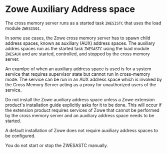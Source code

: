 # Zowe Auxiliary Address space
<!--@joe, where should this topic be linked?-->

The cross memory server runs as a started task `ZWESISTC` that uses the load module `ZWESIS01`.

In some use cases, the Zowe cross memory server has to spawn child address spaces, known as auxiliary (AUX) address spaces.  The auxiliary addres spaces run as the started task `ZWESASTC` using the load module `ZWESAUX` and are started, controlled, and stopped by the cross memory server.  

An examlpe of when an auxiliary address space is used is for a system service that requires supervisor state but cannot run in cross-memory mode. The service can be run in an AUX address space which is invoked by the Cross Memory Server acting as a proxy for unauthorized users of the service. 

Do not install the Zowe auxiliary address space unless a Zowe extension product's installation guide explicitly asks for it to be done.  This will occur if the extension product requires services of Zowe that cannot be performed by the cross memory server and an auxiliary address space needs to be started.  

A default installation of Zowe does not require auxiliary address spaces to be configured.

You do not start or stop the ZWESASTC manually.